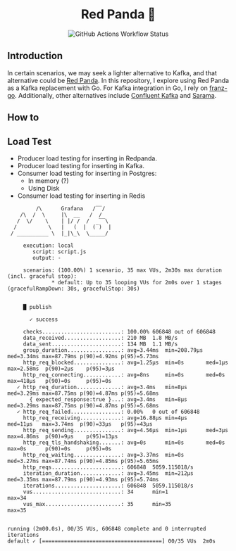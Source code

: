 <h1 align="center">Red Panda 🐼</h1>
<p align="center">
  <img alt="GitHub Actions Workflow Status" src="https://img.shields.io/github/actions/workflow/status/1995parham-learning/redpanda101/test.yaml?style=for-the-badge&logo=github">
</p>

## Introduction

In certain scenarios, we may seek a lighter alternative to Kafka, and that alternative could be [Red Panda](https://redpanda.com/). In this repository,
I explore using Red Panda as a Kafka replacement with Go. For Kafka integration in Go,
I rely on [franz-go](https://github.com/twmb/franz-go). Additionally, other alternatives include [Confluent Kafka](https://github.com/confluentinc/confluent-kafka-go) and [Sarama](https://github.com/IBM/sarama).

## How to

## Load Test

- Producer load testing for inserting in Redpanda.
- Producer load testing for inserting in Kafka.
- Consumer load testing for inserting in Postgres:
    - In memory (?)
    - Using Disk
- Consumer load testing for inserting in Redis

```
         /\      Grafana   /‾‾/
    /\  /  \     |\  __   /  /
   /  \/    \    | |/ /  /   ‾‾\
  /          \   |   (  |  (‾)  |
 / __________ \  |_|\_\  \_____/

     execution: local
        script: script.js
        output: -

     scenarios: (100.00%) 1 scenario, 35 max VUs, 2m30s max duration (incl. graceful stop):
              * default: Up to 35 looping VUs for 2m0s over 1 stages (gracefulRampDown: 30s, gracefulStop: 30s)


     █ publish

       ✓ success

     checks.........................: 100.00% 606848 out of 606848
     data_received..................: 210 MB  1.8 MB/s
     data_sent......................: 134 MB  1.1 MB/s
     group_duration.................: avg=3.44ms  min=208.79µs med=3.34ms max=87.79ms p(90)=4.92ms p(95)=5.73ms
     http_req_blocked...............: avg=1.25µs  min=0s       med=1µs    max=2.58ms  p(90)=2µs    p(95)=3µs
     http_req_connecting............: avg=8ns     min=0s       med=0s     max=418µs   p(90)=0s     p(95)=0s
   ✓ http_req_duration..............: avg=3.4ms   min=8µs      med=3.29ms max=87.75ms p(90)=4.87ms p(95)=5.68ms
       { expected_response:true }...: avg=3.4ms   min=8µs      med=3.29ms max=87.75ms p(90)=4.87ms p(95)=5.68ms
   ✓ http_req_failed................: 0.00%   0 out of 606848
     http_req_receiving.............: avg=16.88µs min=4µs      med=11µs   max=3.74ms  p(90)=33µs   p(95)=43µs
     http_req_sending...............: avg=4.56µs  min=1µs      med=3µs    max=4.86ms  p(90)=9µs    p(95)=13µs
     http_req_tls_handshaking.......: avg=0s      min=0s       med=0s     max=0s      p(90)=0s     p(95)=0s
     http_req_waiting...............: avg=3.37ms  min=0s       med=3.27ms max=87.74ms p(90)=4.85ms p(95)=5.65ms
     http_reqs......................: 606848  5059.115018/s
     iteration_duration.............: avg=3.45ms  min=212µs    med=3.35ms max=87.79ms p(90)=4.93ms p(95)=5.74ms
     iterations.....................: 606848  5059.115018/s
     vus............................: 34      min=1                max=34
     vus_max........................: 35      min=35               max=35


running (2m00.0s), 00/35 VUs, 606848 complete and 0 interrupted iterations
default ✓ [======================================] 00/35 VUs  2m0s
```
